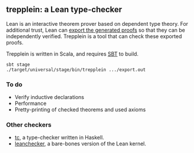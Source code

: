 ## trepplein: a Lean type-checker

Lean is an interactive theorem prover based on dependent type theory.  For
additional trust, Lean can [export the generated proofs][1] so that they can be
independently verified.  Trepplein is a tool that can check these exported proofs.

[1]: https://github.com/leanprover/lean/blob/master/doc/export_format.md

Trepplein is written in Scala, and requires [SBT](http://www.scala-sbt.org/) to
build.
```
sbt stage
./target/universal/stage/bin/trepplein .../export.out
```

### To do

 * Verify inductive declarations
 * Performance
 * Pretty-printing of checked theorems and used axioms

### Other checkers

* [tc](https://github.com/dselsam/tc), a type-checker written in Haskell.
* [leanchecker](https://github.com/leanprover/lean/tree/master/src/checker), a bare-bones version of the Lean kernel.
